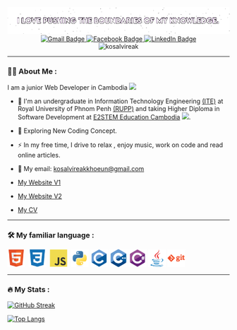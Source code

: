 <div id="header" align="center">
  <div id="badges">
  <img src="I-Love-pushing-the-boundaries-7-23-2022 (1).gif"/><br>
    <a href="mailto:virakvary@gmail.com" target="_blank" align="center">
       <img src="https://img.shields.io/badge/Gmail-blue?style=for-the-badge&logo=gmail&logoColor=white" alt="Gmail Badge" />
    </a>
    <a href="https://www.facebook.com/kosalvireak43/" target="_blank" align="center">
       <img src="https://img.shields.io/badge/Facebook-blue?style=for-the-badge&logo=facebook&logoColor=white" alt="Facebook Badge"/>
    </a>
    <a href="https://www.linkedin.com/in/khoeun-kosalvireak-0619b2204/" target="_blank" align="center">
       <img src="https://img.shields.io/badge/LinkedIn-blue?style=for-the-badge&logo=linkedin&logoColor=white" alt="LinkedIn Badge" />
    </a><br>
    <img  src="https://komarev.com/ghpvc/?username=kosalvireak&label=Profile%20views&color=0e75b6&style=flat" alt="kosalvireak" />
  </div>
</div>



---

### :woman_technologist: About Me :
I am a junior Web Developer in Cambodia <img src="https://mycarbys.com/wp-content/uploads/2021/02/Flag_of_Cambodia.gif" width="25">
- :telescope: I'm an undergraduate in Information Technology Engineering <a href="http://www.fe.rupp.edu.kh/#/department/ited/undergraduate" target="_blank">(ITE)</a> at Royal University of Phnom Penh <a href="http://www.rupp.edu.kh/" target="_blank">(RUPP)</a>  and taking Higher Diploma in Software Development at <a href="https://e2stem.org.kh/" target="_blank">E2STEM Education Cambodia</a> <img src="https://i.ibb.co/JQwTBHV/download-removebg-preview.png" width="45px"/>.

- :seedling: Exploring New Coding Concept.

- :zap: In my free time, I drive to relax , enjoy music, work on code and read online articles.

- :email: My email: kosalvireakkhoeun@gmail.com
- <a href="https://kosalvireak.github.io/Kosalvireak-Khoeun/First_Index.html" target="_blank">My Website V1</a>
- <a href="https://kosalvireak.github.io/Kosalvireak-Khoeun/" target="_blank">My Website V2</a>
- <a href="https://postimg.cc/ThYzQY5b" target="_blank"> My CV </a>
---

### :hammer_and_wrench: My familiar language :
<div>
  <img src="https://github.com/devicons/devicon/blob/master/icons/html5/html5-original.svg" title="HTML5" alt="HTML" width="40" height="40"/>&nbsp;
  <img src="https://github.com/devicons/devicon/blob/master/icons/css3/css3-plain.svg"  title="CSS3" alt="CSS" width="40" height="40"/>&nbsp;
  <img src="https://github.com/devicons/devicon/blob/master/icons/javascript/javascript-original.svg" title="JavaScript" alt="JavaScript" width="40" height="40"/>&nbsp;
  <img src="https://github.com/devicons/devicon/blob/master/icons/python/python-original.svg" title="Python" **alt="Python" width="40" height="40"/>
  <img src="https://github.com/devicons/devicon/blob/master/icons/c/c-original.svg" title="C" **alt="C" width="40" height="40"/>
  <img src="https://github.com/devicons/devicon/blob/master/icons/cplusplus/cplusplus-original.svg" title="C++" **alt="C++" width="40" height="40"/>
  <img src="https://github.com/devicons/devicon/blob/master/icons/csharp/csharp-original.svg" title="C#" **alt="C#" width="40" height="40"/>
  <img src="https://github.com/devicons/devicon/blob/master/icons/java/java-original.svg" title="Java" **alt="Java" width="40" height="40"/>
  <img src="https://github.com/devicons/devicon/blob/master/icons/git/git-plain-wordmark.svg" title="Git" **alt="Git" width="40" height="40"/>
</div>

---

### :fire: My Stats :
[![GitHub Streak](http://github-readme-streak-stats.herokuapp.com?user=kosalvireak&theme=dark&background=000000)](https://git.io/streak-stats)

[![Top Langs](https://github-readme-stats.vercel.app/api/top-langs/?username=kosalvireak&layout=compact)](https://github.com/anuraghazra/github-readme-stats)

